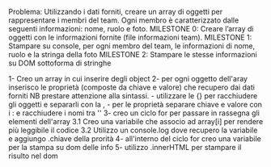 Problema: Utilizzando i dati forniti, creare un array di oggetti per rappresentare i membri del team. Ogni membro è caratterizzato dalle seguenti informazioni: nome, ruolo e foto.
MILESTONE 0:
Creare l’array di oggetti con le informazioni fornite (file informazioni team).
MILESTONE 1: Stampare su console, per ogni membro del team, le informazioni di nome, ruolo e la stringa della foto
MILESTONE 2:
Stampare le stesse informazioni su DOM sottoforma di stringhe


1- Creo un array in cui inserire degli object
2- per ogni oggetto dell'aray inserisco le proprietà (composte da chiave e valore) che recupero dai dati forniti
    NB prestare attenzione alla sintassi. 
    - utilizzare le {} per racchiudere gli oggetti e separarli con la ,
    - per le proprietà separare chiave e valore con i : e racchiudere i nomi tra ''
3- creo un ciclo for per passare in rassegna gli elementi dell'array
    3.1 Creo una variabile che associo ad array[i] per rendere più leggibile il codice
    3.2 Utilizzo un console.log dove recupero la variabile e aggiungo .chiave della prorità
4- all'interno del ciclo for creo una variabile per la stampa su dom delle info
5-  utilizzo .innerHTML per stampare il risulto nel dom
